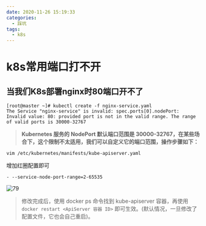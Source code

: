 ```yaml
---
date: 2020-11-26 15:19:33
categories:
  - 踩坑
tags: 
  - k8s
---
```

# k8s常用端口打不开

## 当我们K8s部署nginx时80端口开不了

```shell
[root@master ~]# kubectl create -f nginx-service.yaml
The Service "nginx-service" is invalid: spec.ports[0].nodePort: Invalid value: 80: provided port is not in the valid range. The range of valid ports is 30000-32767
```

> **Kubernetes 服务的 NodePort 默认端口范围是 30000-32767，在某些场合下，这个限制不太适用，我们可以自定义它的端口范围，操作步骤如下：**

```shell
vim /etc/kubernetes/manifests/kube-apiserver.yaml
```

增加红圈配置即可

`- --service-node-port-range=2-65535`

![79](https://cdn.jsdelivr.net/gh/summerking1/image@main/79.png)

> 修改完成后，使用 docker ps 命令找到 kube-apiserver 容器，再使用 `docker restart <ApiServer 容器 ID>` 即可生效。(默认情况，一旦修改了配置文件，它也会自己重启)。